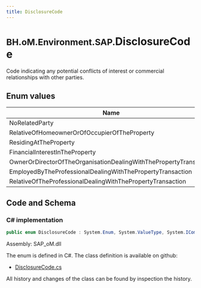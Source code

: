 ```yaml
---
title: DisclosureCode
---
```


# <small>BH.oM.Environment.SAP.</small>**DisclosureCode**

Code indicating any potential conflicts of interest or commercial relationships with other parties.

## Enum values

| Name            | Description                                                    |
|-----------------|----------------------------------------------------------------|
| NoRelatedParty |  -  |
| RelativeOfHomeownerOrOfOccupierOfTheProperty |  -  |
| ResidingAtTheProperty |  -  |
| FinancialInterestInTheProperty |  -  |
| OwnerOrDirectorOfTheOrganisationDealingWithThePropertyTransaction |  -  |
| EmployedByTheProfessionalDealingWithThePropertyTransaction |  -  |
| RelativeOfTheProfessionalDealingWithThePropertyTransaction |  -  |


## Code and Schema

### C# implementation

``` C# title="C#"
public enum DisclosureCode : System.Enum, System.ValueType, System.IComparable, System.ISpanFormattable, System.IFormattable, System.IConvertible
```

Assembly: SAP_oM.dll

The enum is defined in C#. The class definition is available on github:

- [DisclosureCode.cs](https://github.com/BHoM/SAP_Toolkit/blob/develop/SAP_oM/Enums\DisclosureCode.cs)

All history and changes of the class can be found by inspection the history.
